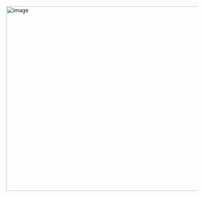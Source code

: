 <img width="1905" height="487" alt="image" src="https://github.com/user-attachments/assets/8928f084-173e-40fe-9f92-55324ff1af1f" />
